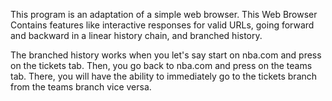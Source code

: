 This program is an adaptation of a simple web browser. This Web
Browser Contains features like interactive responses for valid URLs, going forward and 
backward in a linear history chain, and branched history. 

The branched history works when you let's say start on nba.com and press on the tickets tab. Then,
you go back to nba.com and press on the teams tab. There, you will have the ability to immediately
go to the tickets branch from the teams branch vice versa.